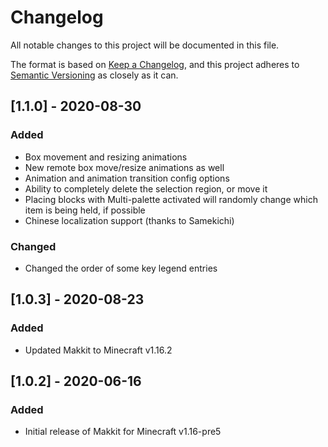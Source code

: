 # Changelog
All notable changes to this project will be documented in this file.

The format is based on [Keep a Changelog](https://keepachangelog.com/en/1.0.0/),
and this project adheres to [Semantic Versioning](https://semver.org/spec/v2.0.0.html) as closely as it can.

## [1.1.0] - 2020-08-30
### Added
- Box movement and resizing animations
- New remote box move/resize animations as well
- Animation and animation transition config options
- Ability to completely delete the selection region, or move it
- Placing blocks with Multi-palette activated will randomly change which item is being held, if possible
- Chinese localization support (thanks to Samekichi)

### Changed
- Changed the order of some key legend entries

## [1.0.3] - 2020-08-23
### Added
- Updated Makkit to Minecraft v1.16.2

## [1.0.2] - 2020-06-16
### Added
- Initial release of Makkit for Minecraft v1.16-pre5

